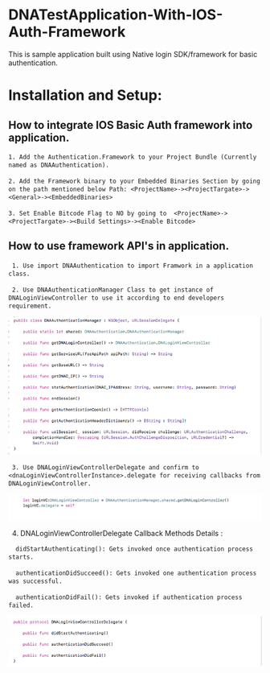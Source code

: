 # DNATestApplication-With-IOS-Auth-Framework

This is sample application built using Native login SDK/framework for basic authentication.

# Installation and Setup:
   
## How to integrate IOS Basic Auth framework into application.

    1. Add the Authentication.Framework to your Project Bundle (Currently named as DNAAuthentication).

    2. Add the Framework binary to your Embedded Binaries Section by going on the path mentioned below Path: <ProjectName>-><ProjectTargate>-><General>-><EmbeddedBinaries>

    3. Set Enable Bitcode Flag to NO by going to  <ProjectName>-><ProjectTargate>-><Build Settings>-><Enable Bitcode>


## How to use framework API's in application.
     1. Use import DNAAuthentication to import Framwork in a application class.
     
     2. Use DNAAuthenticationManager Class to get instance of DNALoginViewController to use it according to end developers requirement.
        
  ![alt text](https://github.com/CiscoDevNet/DNAC-SWIFT-SDK/blob/master/images/LoginViewControllerExample.png)

     
     3. Use DNALoginViewControllerDelegate and confirm to <dnaLoginViewControllerInstance>.delegate for receiving callbacks from DNALoginViewController.
     
     
   ![alt text](https://github.com/CiscoDevNet/DNAC-SWIFT-SDK/blob/master/images/DNALoginViewControllerDelegate.png)
   
   
   4. 	DNALoginViewControllerDelegate Callback Methods Details :

      didStartAuthenticating(): Gets invoked once authentication process starts.

      authenticationDidSucceed(): Gets invoked one authentication process was successful.

      authenticationDidFail(): Gets invoked if authentication process failed.
      
 
 ![alt text](https://github.com/CiscoDevNet/DNAC-SWIFT-SDK/blob/master/images/DNALoginViewControllerDelegateCB.png)
